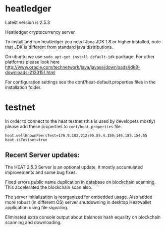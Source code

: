 # heatledger

Latest version is 2.5.3

Heatledger cryptocurrency server.

To install and run heatledger you need Java JDK 1.8 or higher installed, note that JDK is different from standard java distributions.

On ubuntu we use `sudo apt-get install default-jdk` package. For other platforms please look here http://www.oracle.com/technetwork/java/javase/downloads/jdk8-downloads-2133151.html

For configuration settings see the conf/heat-default.properties files in the installation folder.

# testnet

In order to connect to the heat testnet (this is used by developers mostly) please add these properties to `conf/heat.properties` file.

```
heat.wellKnownPeersTest=176.9.102.212;95.85.4.150;146.185.154.55
heat.isTestnet=true
```

## Recent Server updates:

The HEAT 2.5.3 Server is an optional update, it mostly accumulated improvements and some bug fixes.

Fixed errors public name duplication in database on blockchain scanning. This accelerated the blockchain scan also.

The server initialization is reorganized for embedded usage. Also added more robust (in different OS) server shutdowning in desktop Heatwallet application using file signaling.

Eliminated extra console output about balances hash equality on blockchain scanning and downloading.
